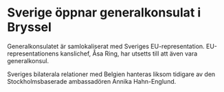 # Sverige öppnar generalkonsulat i Bryssel

Generalkonsulatet är samlokaliserat med Sveriges EU-representation. EU-representationens kanslichef, Åsa Ring, har utsetts till att även vara generalkonsul.

Sveriges bilaterala relationer med Belgien hanteras liksom tidigare av den Stockholmsbaserade ambassadören Annika Hahn-Englund.
